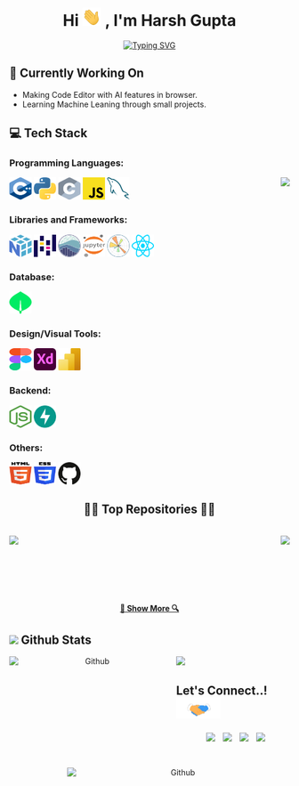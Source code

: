 <h1 align="center">Hi <img src="https://raw.githubusercontent.com/ABSphreak/ABSphreak/master/gifs/Hi.gif" height="33px"> , I'm Harsh Gupta</h1>
<p align="center">
<a href="https://git.io/typing-svg"><img src="https://readme-typing-svg.demolab.com?font=Caveat&size=45&duration=6000&pause=500&color=7FF721&background=88C0FF00&center=true&vCenter=true&width=800&height=100&lines=Passionate+about+ML%2C+Finance%2C+and+Data+Science;Sophomore+at+IIT+Kharagpur;I+Love+building+real+life+projects." alt="Typing SVG" /></a>

## 🔧 Currently Working On
-  Making Code Editor  with AI features in browser.
-  Learning Machine Leaning through small projects.

## 💻 Tech Stack
<h3 align="left">Programming Languages:</h3>
<p align="left">
<img align="right" src="https://media1.giphy.com/media/13HgwGsXF0aiGY/giphy.gif" />
<img src="images/c-plusplus.svg" alt="C++" width="40" height="40"/>
<img src="images/python.svg" alt="python" width="40" height="40"/>

<img src="images/c.svg" alt="C" width="40" height="40"/>
<img src="images/javascript.svg" alt="javascript" width="40" height="40"/>
<img src="images/mysql-icon.svg" alt="SQL" width="40" height="40"/>

</p>

<h3 align="left">Libraries and Frameworks:</h3>
 
<p align="left">
<img src="images/numpy.svg" alt="Numpy" width="40" height="40"/>
<img src="images/pandas-icon.svg" alt="Pandas" width="40" height="40"/>
<img src="images/seaborn-icon.svg" alt="Seaborn" width="40" height="40"/>
<img src="images/jupyter.svg" alt="Jupyter" width="40" height="40"/>
<img src="images/matplotlib-icon.svg" alt="MatplotLib" width="40" height="40"/>
<img src="images/react.svg" alt="React" width="40" height="40"/>
</p>
<h3 align="left">Database:</h3>
<p align="left">
<img src="images/mongodb-icon.svg" alt="Mongo DB" width="40" height="40"/>
</p>

<h3 align="left">Design/Visual Tools:</h3>

<p align="left">
<img src="images/figma.svg" alt="Figma" width="40" height="40"/>
<img src="images/adobe-xd.svg" alt="Adobe XD" width="40" height="40"/>
<img src="images/microsoft-power-bi.svg" alt="Power Bi" width="40" height="40"/>

</p>

<h3 align="left">Backend:</h3>
<p align="left">
<img src="images/nodejs-icon.svg" alt="Node JS" width="40" height="40"/>
<img src="images/fastapi-1.svg" alt="Fast API" width="40" height="40"/>
</p>



<h3 align="left">Others:</h3>
<p align="left">
<img src="images/html-5.svg" alt="HTML" width="40" height="40"/>
<img src="images/css-3.svg" alt="CSS" width="40" height="40"/>
<img src="images/github-icon.svg" alt="Github" width="40" height="40"/>
</p>



<h2 align="center">👨‍💻 Top Repositories 👨‍💻</h2>
<br>
<div width="100%" align="center">
  <a align="left" href="https://github.com/dudegladiator/Liveweather.github.io" title="Live Weather"><img align="left" height="115" src="https://github-readme-stats.vercel.app/api/pin/?username=dudegladiator&repo=Liveweather.github.io&theme=react&border_color=61dafb&border_radius=10"></a>
  <a align="right" href="https://github.com/dudegladiator/YoutubeDownloader" title="Youtube Downloader"><img align="right" height="115" src="https://github-readme-stats.vercel.app/api/pin/?username=dudegladiator&repo=YoutubeDownloader&theme=react&border_color=61dafb&border_radius=10"></a>
</div>
<br/><br/><br/><br/><br/><br/>
<h4 align="center">
  <a href="https://github.com/dudegladiator?tab=repositories" title="Show Repositories">🔎 Show More 🔍</a>
</h4>

## <img src="https://media.giphy.com/media/iY8CRBdQXODJSCERIr/giphy.gif" width="35"> Github Stats
<div align="center"> 
<img align="left" src="https://github-readme-stats.vercel.app/api/top-langs/?username=dudegladiator&layout=compact&theme=react" alt="Github" width="300" height="200"/>
<img align="right" src="https://github-readme-stats.vercel.app/api?username=dudegladiator&show_icons=true&theme=react" alt="Github" width="400" height="200"/>
</div>




<a href=""><img src="https://user-images.githubusercontent.com/73097560/115834477-dbab4500-a447-11eb-908a-139a6edaec5c.gif"></a>

## <p align="left"> Let's Connect..!<img src="https://github.com/0xAbdulKhalid/0xAbdulKhalid/raw/main/assets/mdImages/handshake.gif" width ="80"></p>
<p align="center">

 <div align="center"  class="icons-social" style="margin-left: 10px;">
        <a style="margin-left: 10px;"  target="_blank" href="https://www.linkedin.com/in/harsh-gupta-839714252/">
          <img src="https://img.icons8.com/doodle/40/000000/linkedin--v2.png" ></a>
        <a style="margin-left: 10px;" target="_blank" href="https://www.instagram.com/harsh_90731/">
			<img src="https://img.icons8.com/doodle/40/000000/instagram-new--v2.png"></a>
		<a style="margin-left: 10px;" target="_blank" href="https://twitter.com/harsh90731">
			<img src="https://img.icons8.com/doodle/1x/twitter-squared--v2.png" ></a>
		<a style="margin-left: 10px;" target="_blank" href="https://www.youtube.com/channel/UCdapMx-E35qLTGRF8HfyWbA">
				<img src="https://img.icons8.com/doodle/1x/youtube--v2.png" ></a>
	
      

</p>
